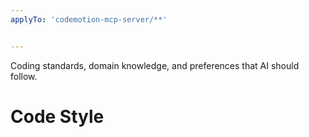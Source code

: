 ```yaml
---
applyTo: 'codemotion-mcp-server/**'


---
```

Coding standards, domain knowledge, and preferences that AI should follow.

# Code Style
